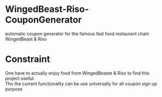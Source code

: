 # WingedBeast-Riso-CouponGenerator
automatic coupon generator for the famous fast food restaurant chain WingedBeast &amp; Riso 

# Constraint
One have to actually enjoy food from WingedBeaste &amp; Riso to find this project useful.   
Tho the current functionality can be use universally for all coupon sign up purpose  